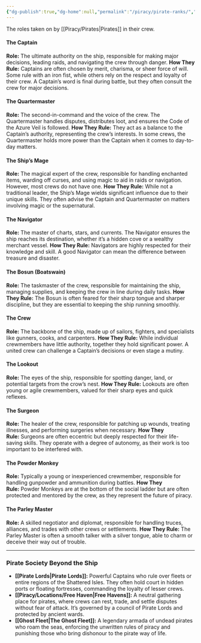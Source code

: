 ```yaml
---
{"dg-publish":true,"dg-home":null,"permalink":"/piracy/pirate-ranks/","dgPassFrontmatter":true,"created":"2025-03-19T17:40:02.276+11:00","updated":"2025-03-23T17:08:55.790+11:00"}
---
```


The roles taken on by [[Piracy/Pirates\|Pirates]] in their crew.

#### **The Captain**
**Role:** The ultimate authority on the ship, responsible for making major decisions, leading raids, and navigating the crew through danger.
**How They Rule:** Captains are often chosen by merit, charisma, or sheer force of will. Some rule with an iron fist, while others rely on the respect and loyalty of their crew. A Captain’s word is final during battle, but they often consult the crew for major decisions.

#### **The Quartermaster**
**Role:** The second-in-command and the voice of the crew. The Quartermaster handles disputes, distributes loot, and ensures the Code of the Azure Veil is followed.
**How They Rule:** They act as a balance to the Captain’s authority, representing the crew’s interests. In some crews, the Quartermaster holds more power than the Captain when it comes to day-to-day matters.

#### **The Ship’s Mage**
**Role:** The magical expert of the crew, responsible for handling enchanted items, warding off curses, and using magic to aid in raids or navigation.  However, most crews do not have one.
**How They Rule:** While not a traditional leader, the Ship’s Mage wields significant influence due to their unique skills. They often advise the Captain and Quartermaster on matters involving magic or the supernatural.

#### **The Navigator**
**Role:** The master of charts, stars, and currents. The Navigator ensures the ship reaches its destination, whether it’s a hidden cove or a wealthy merchant vessel.
**How They Rule:** Navigators are highly respected for their knowledge and skill. A good Navigator can mean the difference between treasure and disaster.

#### **The Bosun (Boatswain)**
**Role:** The taskmaster of the crew, responsible for maintaining the ship, managing supplies, and keeping the crew in line during daily tasks.
**How They Rule:** The Bosun is often feared for their sharp tongue and sharper discipline, but they are essential to keeping the ship running smoothly.

#### **The Crew**
**Role:** The backbone of the ship, made up of sailors, fighters, and specialists like gunners, cooks, and carpenters.
**How They Rule:** While individual crewmembers have little authority, together they hold significant power. A united crew can challenge a Captain’s decisions or even stage a mutiny.

#### **The Lookout**
**Role:** The eyes of the ship, responsible for spotting danger, land, or potential targets from the crow’s nest.
**How They Rule:** Lookouts are often young or agile crewmembers, valued for their sharp eyes and quick reflexes.

#### **The Surgeon**
**Role:** The healer of the crew, responsible for patching up wounds, treating illnesses, and performing surgeries when necessary.
**How They Rule:** Surgeons are often eccentric but deeply respected for their life-saving skills. They operate with a degree of autonomy, as their work is too important to be interfered with.

#### **The Powder Monkey**
**Role:** Typically a young or inexperienced crewmember, responsible for handling gunpowder and ammunition during battles.
**How They Rule:** Powder Monkeys are at the bottom of the social ladder but are often protected and mentored by the crew, as they represent the future of piracy.

#### **The Parley Master**
**Role:** A skilled negotiator and diplomat, responsible for handling truces, alliances, and trades with other crews or settlements.
**How They Rule:** The Parley Master is often a smooth talker with a silver tongue, able to charm or deceive their way out of trouble.

---

### **Pirate Society Beyond the Ship**

- **[[Pirate Lords\|Pirate Lords]]:** Powerful Captains who rule over fleets or entire regions of the Shattered Isles. They often hold court in hidden ports or floating fortresses, commanding the loyalty of lesser crews.
- **[[Piracy/Locations/Free Haven\|Free Havens]]:** A neutral gathering place for pirates, where crews can rest, trade, and settle disputes without fear of attack. It’s governed by a council of Pirate Lords and protected by ancient wards.
- **[[Ghost Fleet\|The Ghost Fleet]]:** A legendary armada of undead pirates who roam the seas, enforcing the unwritten rules of piracy and punishing those who bring dishonour to the pirate way of life.